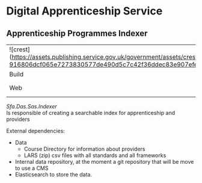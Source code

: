 # Digital Apprenticeship Service
## Apprenticeship Programmes Indexer


|               |               |
| ------------- | ------------- |
|![crest] (https://assets.publishing.service.gov.uk/government/assets/crests/org_crest_27px-916806dcf065e7273830577de490d5c7c42f36ddec83e907efe62086785f24fb.png)|Find Apprenticeship Training|
| Build | <img alt="Build Status" src="https://sfa-gov-uk.visualstudio.com/_apis/public/build/definitions/c39e0c0b-7aff-4606-b160-3566f3bbce23/165/badge" /> |
| Web  | https://github.com/SkillsFundingAgency/das-apprenticeship-programs-indexer  |

*Sfa.Das.Sas.Indexer*  
Is responsible of creating a searchable index for apprenticeship and providers 

External dependencies: 
- Data
  - Course Directory for information about providers 
  - LARS (zip) csv files with all standards and all frameworks
- Internal data repository, at the moment a git repository that will be move to use a CMS 
- Elasticsearch to store the data.
